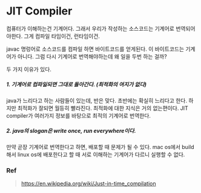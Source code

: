 JIT Compiler
===
컴퓨터가 이해하는건 기계어다. 그래서 우리가 작성하는 소스코드는 기계어로 번역되어야한다. 그게 컴파일 타임이건, 런타임이건.

javac 명렁어로 소스코드를 컴파일 하면 바이트코드를 얻게된다. 이 바이트코드는 기계어가 아니다.
그럼 다시 기계어로 번역해야하는데 왜 일을 두번 하는 걸까?

두 가지 이유가 있다.
##### 1. 기계어로 컴파일되면 그대로 돌아간다. (최적화의 여지가 없다)
java가 느리다고 하는 사람들이 있는데, 반은 맞다. 초반에는 확실히 느리다고 한다.
하지만 최적화가 잘되면 월등히 빨라진다. 최적화에 대한 지식은 거의 없는편이다.
JIT compiler가 여러가지 정보를 바탕으로 최적의 기계어로 번역한다.

##### 2. java의 slogan은 write once, run everywhere이다.
만약 곧장 기계어로 번역한다고 하면, 배포할 때 문제가 될 수 있다.
mac os에서 build해서 linux os에 배포한다고 할 때 서로 이해하는 기계어가 다르니 실행할 수 없다.


### Ref
> https://en.wikipedia.org/wiki/Just-in-time_compilation


